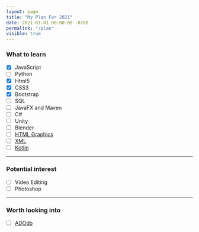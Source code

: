 ```yaml
---
layout: page
title: "My Plan For 2021"
date: 2021-01-01 00:00:00 -0700
permalink: "/plan"
visible: true
---
```

### What to learn 
- [x] JavaScript
- [ ] Python
- [x] Html5
- [x] CSS3
- [x] Bootstrap
- [ ] SQL
- [ ] JavaFX and Maven
- [ ] C#
- [ ] Unity
- [ ] Blender
- [ ] [HTML Graphics](https://www.w3schools.com/graphics/default.asp)
- [ ] [XML](https://www.w3schools.com/xml/default.asp)
- [ ] [Kotlin](https://developer.android.com/courses/)

---

### Potential interest
- [ ] Video Editing
- [ ] Photoshop

---

### Worth looking into
- [ ] [ADOdb](https://adodb.org/dokuwiki/doku.php)

